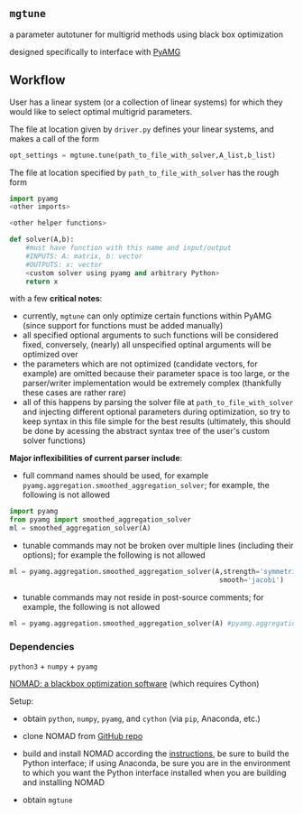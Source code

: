 

## `mgtune`

a parameter autotuner for multigrid methods using black box optimization

designed specifically to interface with [PyAMG](https://pyamg.readthedocs.io/en/latest/)

## Workflow

User has a linear system (or a collection of linear systems) for which they would like to select optimal multigrid parameters.

The file at location given by `driver.py` defines your linear systems, and makes a call of the form

```python
opt_settings = mgtune.tune(path_to_file_with_solver,A_list,b_list)
```

The file at location specified by `path_to_file_with_solver` has the rough form

```python
import pyamg
<other imports>

<other helper functions>

def solver(A,b):
    #must have function with this name and input/output
    #INPUTS: A: matrix, b: vector
    #OUTPUTS: x: vector
    <custom solver using pyamg and arbitrary Python>
    return x
```

with a few **critical notes**:

- currently, `mgtune` can only optimize certain functions within PyAMG (since support for functions must be added manually) 
- all specified optional arguments to such functions will be considered fixed, conversely, (nearly) all unspecified optinal arguments will be optimized over
- the parameters which are not optimized (candidate vectors, for example) are omitted because their parameter space is too large, or the parser/writer implementation would be extremely complex (thankfully these cases are rather rare)
- all of this happens by parsing the solver file at `path_to_file_with_solver` and injecting different optional parameters during optimization, so try to keep syntax in this file simple for the best results (ultimately, this should be done by acessing the abstract syntax tree of the user's custom solver functions)


**Major inflexibilities of current parser include**:

- full command names should be used, for example `pyamg.aggregation.smoothed_aggregation_solver`; for example, the following is not allowed

```python
import pyamg
from pyamg import smoothed_aggregation_solver
ml = smoothed_aggregation_solver(A)
```

- tunable commands may not be broken over multiple lines (including their options); for example the following is not allowed

```python
ml = pyamg.aggregation.smoothed_aggregation_solver(A,strength='symmetric',
                                                    smooth='jacobi')
```

- tunable commands may not reside in post-source comments; for example, the following is not allowed

```python
ml = pyamg.aggregation.smoothed_aggregation_solver(A) #pyamg.aggregation.smoothed_aggregation_solver
```
    

### Dependencies

`python3` + `numpy` + `pyamg`

[NOMAD: a blackbox optimization software](https://nomad-4-user-guide.readthedocs.io/en/latest/) (which requires Cython)

Setup:

- obtain `python`, `numpy`, `pyamg`, and `cython` (via `pip`, Anaconda, etc.)

- clone NOMAD from [GitHub repo](https://github.com/bbopt/nomad)

- build and install NOMAD according the [instructions](https://nomad-4-user-guide.readthedocs.io/en/latest/Installation.html), be sure to build the Python interface; if using Anaconda, be sure you are in the environment to which you want the Python interface installed when you are building and installing NOMAD

- obtain `mgtune`





